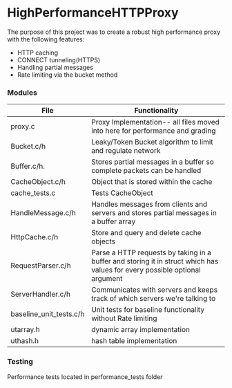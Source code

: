 # HighPerformanceHTTPProxy

The purpose of this project was to create a robust high performance proxy with the following features:
- HTTP caching
- CONNECT tunneling(HTTPS)
- Handling partial messages
- Rate limiting via the bucket method

### Modules
File | Functionality
------------ | -------------
proxy.c| Proxy Implementation-- all files moved into here for performance and grading
Bucket.c/h   | Leaky/Token Bucket algorithm to limit and regulate network
Buffer.c/h.  | Stores partial messages in a buffer so complete packets can be handled
CacheObject.c/h| Object that is stored within the cache
cache_tests.c| Tests CacheObject
HandleMessage.c/h| Handles messages from clients and servers and stores partial messages in a buffer array
HttpCache.c/h| Store and query and delete cache objects
RequestParser.c/h| Parse a HTTP requests by taking in a buffer and storing it in struct which has values for every possible optional argument
ServerHandler.c/h| Communicates with servers and keeps track of which servers we're talking to
baseline_unit_tests.c/h| Unit tests for baseline functionality without Rate limiting
utarray.h| dynamic array implementation
uthash.h| hash table implementation

### Testing
Performance tests located in performance_tests folder
